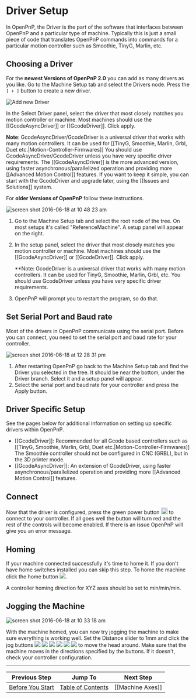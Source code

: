 # Driver Setup

In OpenPnP, the Driver is the part of the software that interfaces between OpenPnP and a particular type of machine. Typically this is just a small piece of code that translates OpenPnP commands into commands for a particular motion controller such as Smoothie, TinyG, Marlin, etc.

## Choosing a Driver
For the **newest Versions of OpenPnP 2.0** you can add as many drivers as you like. Go to the Machine Setup tab and select the Drivers node. Press the `[ + ]` button to create a new driver.

![Add new Driver](https://user-images.githubusercontent.com/9963310/96038934-2f6d1e00-0e68-11eb-8736-12018f01a8fd.png)

In the Select Driver panel, select the driver that most closely matches you motion controller or machine. Most machines should use the [[GcodeAsyncDriver]] or [[GcodeDriver]]. Click apply.
    
**Note**: GcodeAsyncDriver/GcodeDriver is a universal driver that works with many motion controllers. It can be used for [[TinyG, Smoothie, Marlin, Grbl, Duet etc.|Motion-Controller-Firmwares]] You should use GcodeAsyncDriver/GcodeDriver unless you have very specific driver requirements. The [[GcodeAsyncDriver]] is the more advanced version, using faster asynchronous/parallelized operation and providing more [[Advanced Motion Control]] features. If you want to keep it simple, you can start with the GcodeDriver and upgrade later, using the [[Issues and Solutions]] system.

For **older Versions of OpenPnP** follow these instructions.

![screen shot 2016-06-18 at 10 48 23 am](https://cloud.githubusercontent.com/assets/1182323/16172727/d84709b8-3542-11e6-89a3-6890e2f0492e.png)

1. Go to the Machine Setup tab and select the root node of the tree. On most setups it's called "ReferenceMachine". A setup panel will appear on the right.
2. In the setup panel, select the driver that most closely matches you motion controller or machine. Most machines should use the [[GcodeAsyncDriver]] or [[GcodeDriver]]. Click apply.
    
    **Note: GcodeDriver is a universal driver that works with many motion controllers. It can be used for TinyG, Smoothie, Marlin, Grbl, etc. You should use GcodeDriver unless you have very specific driver requirements. 
3. OpenPnP will prompt you to restart the program, so do that.

## Set Serial Port and Baud rate

Most of the drivers in OpenPnP communicate using the serial port. Before you can connect, you need to set the serial port and baud rate for your controller.

![screen shot 2016-06-18 at 12 28 31 pm](https://user-images.githubusercontent.com/8209285/28393523-d37163d2-6cac-11e7-951b-6a186cd62fa3.png)

1. After restarting OpenPnP go back to the Machine Setup tab and find the Driver you selected in the tree. It should be near the bottom, under the Driver branch. Select it and a setup panel will appear.
2. Select the serial port and baud rate for your controller and press the Apply button.

## Driver Specific Setup

See the pages below for additional information on setting up specific drivers within OpenPnP.

* [[GcodeDriver]]: Recommended for all Gcode based controllers such as [[TinyG, Smoothie, Marlin, Grbl, Duet etc.|Motion-Controller-Firmwares]]
The Smoothie controller should not be configured in CNC (GRBL), but in the 3D printer mode. 
* [[GcodeAsyncDriver]]: An extension of GcodeDriver, using faster asynchronous/parallelized operation and providing more [[Advanced Motion Control]] features. 


## Connect

Now that the driver is configured, press the green power button <img src="https://rawgit.com/openpnp/openpnp/develop/src/main/resources/icons/power_button_on.svg" height="18"> to connect to your controller. If all goes well the button will turn red and the rest of the controls will become enabled. If there is an issue OpenPnP will give you an error message.

## Homing

If your machine connected successfully it's time to home it. If you don't have home switches installed you can skip this step. To home the machine click the home button ![](https://rawgit.com/openpnp/openpnp/develop/src/main/resources/icons/home.svg).

A controller homing direction for XYZ axes should be set to min/min/min.

## Jogging the Machine
![screen shot 2016-06-18 at 10 33 18 am](https://cloud.githubusercontent.com/assets/1182323/16172512/1cf472b0-3540-11e6-987a-fff822524944.png)

With the machine homed, you can now try jogging the machine to make sure everything is working well. Set the Distance slider to 1mm and click the jog buttons ![](https://rawgit.com/openpnp/openpnp/develop/src/main/resources/icons/arrow-left.svg) ![](https://rawgit.com/openpnp/openpnp/develop/src/main/resources/icons/arrow-down.svg) ![](https://rawgit.com/openpnp/openpnp/develop/src/main/resources/icons/arrow-right.svg) ![](https://rawgit.com/openpnp/openpnp/develop/src/main/resources/icons/arrow-up.svg) ![](https://rawgit.com/openpnp/openpnp/develop/src/main/resources/icons/rotate-clockwise.svg) ![](https://rawgit.com/openpnp/openpnp/develop/src/main/resources/icons/rotate-counterclockwise.svg) to move the head around. Make sure that the machine moves in the directions specified by the buttons. If it doesn't, check your controller configuration.

***

| Previous Step                 | Jump To                 | Next Step                                   |
| ----------------------------- | ----------------------- | ------------------------------------------- |
| [Before You Start](https://github.com/openpnp/openpnp/wiki/Setup-and-Calibration%3A-Before-You-Start) | [Table of Contents](https://github.com/openpnp/openpnp/wiki/Setup-and-Calibration) | [[Machine Axes]] |